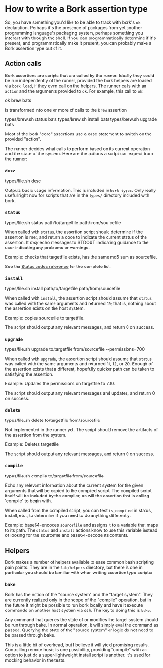 # How to write a Bork assertion type

So, you have something you'd like to be able to track with bork's `ok` declaration. Perhaps it's the presence of packages from yet another programming language's packaging system, perhaps something you interact with through the shell. If you can programmatically determine if it's present, and programmatically make it present, you can probably make a Bork assertion type out of it.

## Action calls

Bork assertions are scripts that are called by the runner. Ideally they could be run independently of the runner, provided the bork helpers are loaded via `bork load`, if they even call on the helpers. The runner calls with an `action` and the arguments provided to `ok`. For example, this call to `ok`:

  ok brew bats

is transformed into one or more of calls to the `brew` assertion:

  types/brew.sh status bats
  types/brew.sh install bats
  types/brew.sh upgrade bats

Most of the bork "core" assertions use a case statement to switch on the provided "action".

The runner decides what calls to perform based on its current operation and the state of the system. Here are the actions a script can expect from the runner:

### `desc`

  types/file.sh desc

Outputs basic usage information. This is included in `bork types`. Only really useful right now for scripts that are in the `types/` directory included with bork.

### `status`

  types/file.sh status path/to/targetfile path/from/sourcefile

When called with `status`, the assertion script should determine if the assertion is met, and return a code to indicate the current status of the assertion. It _may_ echo messages to STDOUT indicating guidance to the user indicating any problems or warnings.

Example: checks that targetfile exists, has the same md5 sum as sourcefile.

See the [Status codes reference](./assertion_status_codes.markdown) for the complete list.

### `install`

  types/file.sh install path/to/targetfile path/from/sourcefile

When called with `install`, the assertion script should assume that `status` was called with the same arguments and returned `10`; that is, nothing about the assertion exists on the host system.

Example: copies sourcefile to targetfile.

The script should output any relevant messages, and return 0 on success.

### `upgrade`

  types/file.sh upgrade to/targetfile from/sourcefile --permissions=700

When called with `upgrade`, the assertion script should assume that `status` was called with the same arguments and returned 11, 12, or 20. Enough of the assertion exists that a different, hopefully quicker path can be taken to satisfying the assertion.

Example: Updates the permissions on targetfile to 700.

The script should output any relevant messages and updates, and return 0 on success.

### `delete`

  types/file.sh delete to/targetfile from/sourcefile

Not implemented in the runner yet. The script should remove the artifacts of the assertion from the system.

Example: Deletes targetfile

The script should output any relevant messages, and return 0 on success.

### `compile`

  types/file.sh compile to/targetfile from/sourcefile

Echo any relevant information about the current system for the given arguments that will be copied to the compiled script. The compiled script itself will be included by the compiler, as will the assertion that is calling 'compile' to begin with.

When called from the compiled script, you can test `is_compiled` in status, install, etc., to determine if you need to do anything differently.

Example: base64-encodes `sourcefile` and assigns it to a variable that maps to its path. The `status` and `install` actions know to use this variable instead of looking for the sourcefile and base64-decode its contents.

## Helpers

Bork makes a number of helpers available to ease common bash scripting pain points. They are in the `lib/helpers` directory, but there is one in particular you should be familiar with when writing assertion type scripts:

### `bake`

Bork has the notion of the "source system" and the "target system". They are currently realized only in the scope of the "compile" operation, but in the future it might be possible to run bork locally and have it execute commands on another host system via ssh. The key to doing this is `bake`.

Any command that queries the state of or modifies the target system should be run through bake. In normal operation, it will simply eval the command as passed. Querying the state of the "source system" or logic do not need to be passed through bake.

This is a little bit of overhead, but I believe it will yield promising results. Controlling remote hosts is one possibility, providing "compile" with an option to just do a super-lightweight install script is another. It's used for mocking behavior in the tests.